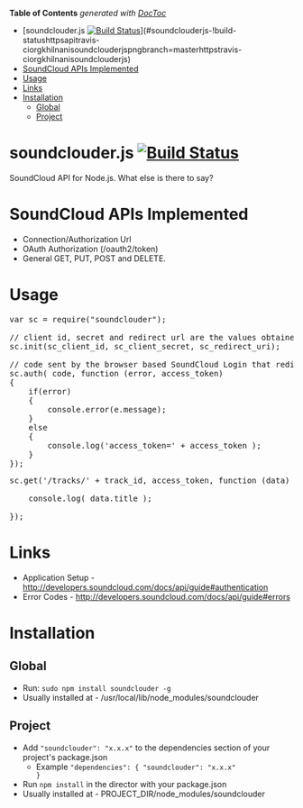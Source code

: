 **Table of Contents**  *generated with [DocToc](http://doctoc.herokuapp.com/)*

- [soundclouder.js [![Build Status](https://api.travis-ci.org/khilnani/soundclouder.js.png?branch=master)](https://travis-ci.org/khilnani/soundclouder.js)](#soundclouderjs-!build-statushttpsapitravis-ciorgkhilnanisoundclouderjspngbranch=masterhttpstravis-ciorgkhilnanisoundclouderjs)
- [SoundCloud APIs Implemented](#soundcloud-apis-implemented)
- [Usage](#usage)
- [Links](#links)
- [Installation](#installation)
	- [Global](#global)
	- [Project](#project)

soundclouder.js [![Build Status](https://api.travis-ci.org/khilnani/soundclouder.js.png?branch=master)](https://travis-ci.org/khilnani/soundclouder.js)
===============

SoundCloud API for Node.js. What else is there to say?


SoundCloud APIs Implemented
===============
- Connection/Authorization Url
- OAuth Authorization (/oauth2/token)
- General GET, PUT, POST and DELETE.

Usage
==============

<pre>
var sc = require("soundclouder");

// client id, secret and redirect url are the values obtained from http://soundcloud/you/apps
sc.init(sc_client_id, sc_client_secret, sc_redirect_uri);

// code sent by the browser based SoundCloud Login that redirects to the redirect_uri
sc.auth( code, function (error, access_token) 
{
	if(error) 
	{
		console.error(e.message);
	} 
	else 
	{
		console.log('access_token=' + access_token );
	}
});
</pre>
<pre>
sc.get('/tracks/' + track_id, access_token, function (data) {

	console.log( data.title );

});
</pre>


Links
============
- Application Setup - http://developers.soundcloud.com/docs/api/guide#authentication
- Error Codes - http://developers.soundcloud.com/docs/api/guide#errors


Installation
============

Global
--------- 
- Run: <code>sudo npm install soundclouder -g</code>
- Usually installed at - /usr/local/lib/node_modules/soundclouder

Project
---------
- Add <code>"soundclouder": "x.x.x"</code> to the dependencies section of your project's package.json 
  - Example <code>"dependencies": { "soundclouder": "x.x.x" }</code>
- Run <code>npm install</code> in the director with your package.json
- Usually installed at - PROJECT_DIR/node_modules/soundclouder
